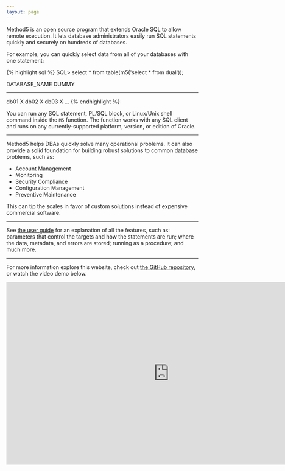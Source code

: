 ```yaml
---
layout: page
---
```


Method5 is an open source program that extends Oracle SQL to allow remote execution. It lets database administrators easily run SQL statements quickly and securely on hundreds of databases.

For example, you can quickly select data from all of your databases with one statement:

{% highlight sql %}
SQL> select * from table(m5('select * from dual'));

DATABASE_NAME  DUMMY
-------------  -----
db01           X
db02           X
db03           X
...
{% endhighlight %}

You can run any SQL statement, PL/SQL block, or Linux/Unix shell command inside the `M5` function. The function works with any SQL client and runs on any currently-supported platform, version, or edition of Oracle.

---

Method5 helps DBAs quickly solve many operational problems.  It can also provide a solid foundation for building robust solutions to common database problems, such as:

<ul class="checkmark">
  <li> Account Management</li>
  <li> Monitoring</li>
  <li> Security Compliance</li>
  <li> Configuration Management</li>
  <li> Preventive Maintenance</li>
</ul>

This can tip the scales in favor of custom solutions instead of expensive commercial software.

---

See [the user guide](https://github.com/method5/method5/blob/master/user_guide.md) for an explanation of all the features, such as: parameters that control the targets and how the statements are run; where the data, metadata, and errors are stored; running as a procedure; and much more.

---

For more information explore this website, check out [the GitHub repository](https://github.com/method5/method5), or watch the video demo below.

<iframe width="853" height="480" src="https://www.youtube.com/embed/Q_B9cVVM824?rel=0" frameborder="0" allowfullscreen></iframe>
